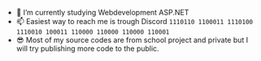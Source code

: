 - 🌱 I’m currently studying Webdevelopment ASP.NET
- 📫 Easiest way to reach me is trough Discord `1110110 1100011 1110100 1110010 100011 110000 110000 110000 110001`
- 😎 Most of my source codes are from school project and private but I will try publishing more code to the public.



<!-- MARKDOWN LINKS & IMAGES -->
<!-- https://www.markdownguide.org/basic-syntax/#reference-style-links -->
